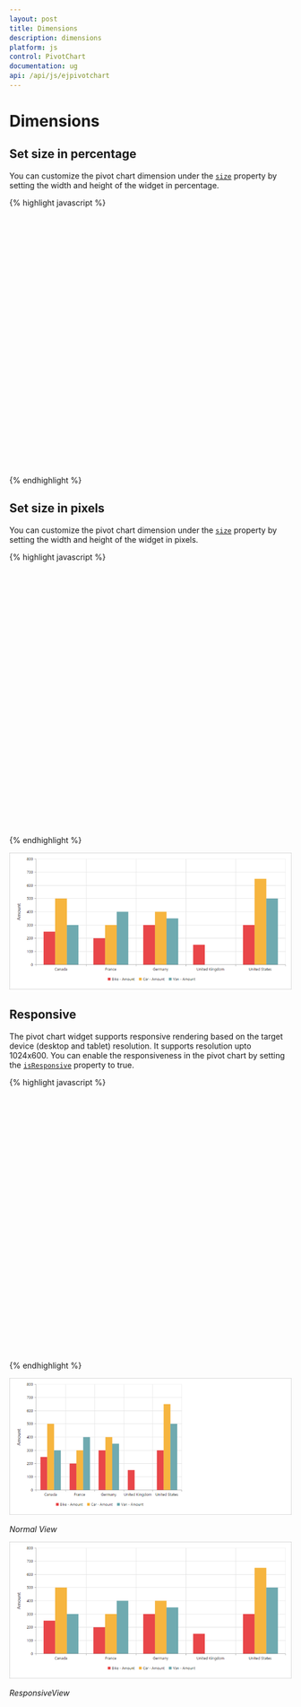 ```yaml
---
layout: post
title: Dimensions
description: dimensions
platform: js
control: PivotChart
documentation: ug
api: /api/js/ejpivotchart
---
```


# Dimensions

## Set size in percentage

You can customize the pivot chart dimension under the [`size`](/api/js/ejpivotchart#members:size) property by setting the width and height of the widget in percentage.

{% highlight javascript %}

<body>
    <div id="PivotChart1" style="width: 100%; height: 450px" ></div>
    <script type="text/javascript">
                //Datasource
                ....
                ....
        $(function () {
            $("#PivotChart1").ejPivotChart({
                ....
                ....
                //Setting size to Chart container
                size: {
                    height: "80%",
                    width: "80%"
               }
            });
        });
    </script>
</body>

{% endhighlight %}

## Set size in pixels

You can customize the pivot chart dimension under the [`size`](/api/js/ejpivotchart#members:size) property by setting the width and height of the widget in pixels.

{% highlight javascript %}

<body>
    <div id="PivotChart1" style="width: 950px; height: 460px" ></div>
    <script type="text/javascript">
                //Datasource
                ....
                ....
        $(function () {
            $("#PivotChart1").ejPivotChart({
                ....
                ....
                //Setting size to Chart container
                size: {
                    height: "460px",
                    width: "950px"
               }
            });
        });
    </script>
</body>

{% endhighlight %}

![](Dimensions_images/Dimensions.png) 

## Responsive

The pivot chart widget supports responsive rendering based on the target device (desktop and tablet) resolution. It supports resolution upto 1024x600. You can enable the responsiveness in the pivot chart by setting the [`isResponsive`](/api/js/ejpivotchart#members:isresponsive) property to true.

{% highlight javascript %}

<body>
    <div id="PivotChart1" style="min-width: 950px; min-height: 460px;width: 100%" ></div>
    <script type="text/javascript">
                //Datasource
                ....
                ....
        $(function () {
            $("#PivotChart1").ejPivotChart({
                ....
                ....
                //Enable responsiveness to change the Chart size dynamically.
                isResponsive: true,	
                size: {
                    height: "460px",
                    width: "950px"
               }
            });
        });
    </script>
</body>

{% endhighlight %}

![](Dimensions_images/NormalView.png)

_Normal View_

![](Dimensions_images/ResponsiveView.png)

_ResponsiveView_